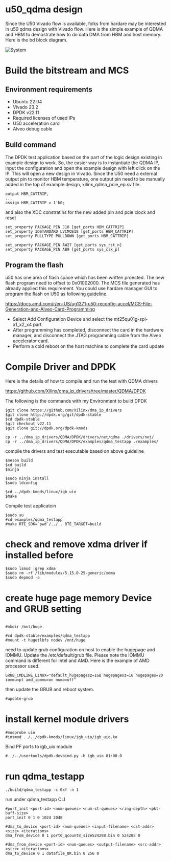 # u50_qdma design 
Since the U50 Vivado flow is available, folks from hardare may be interested in u50 qdma design with Vivado flow. Here is the simple example of QDMA and HBM to demostrate how to do data DMA from HBM and host memory. Here is the bd block diagram.

![System](./doc/bd.jpg)

# Build the bitstream and MCS

## Environment requirements
* Ubuntu 22.04
* Vivado 23.2
* DPDK v22.11
* Required licenses of used IPs
* U50 acceleration card
* Alveo debug cable 

## Build command
The DPDK test application based on the part of the logic design existing in example design to work. So, the easier way is to instantiate the QDMA IP, input the configuration and open the example design with left click on the IP. This will open a new design in Vivado. Since the U50 need a external output pin to monitor HBM temperature, one output pin need to be manually added in the top of example design, xilinx_qdma_pcie_ep.sv file.
```
output HBM_CATTRIP,
...
assign HBM_CATTRIP = 1'b0;
```

and also the XDC constratins for the new added pin and pcie clock and reset

```
set_property PACKAGE_PIN J18 [get_ports HBM_CATTRIP]
set_property IOSTANDARD LVCMOS18 [get_ports HBM_CATTRIP]
set_property PULLTYPE PULLDOWN [get_ports HBM_CATTRIP]

set_property PACKAGE_PIN AW27 [get_ports sys_rst_n]
set_property PACKAGE_PIN AB9 [get_ports sys_clk_p]
```

## Program the flash

u50 has one area of flash space which has been written proected. The new flash program need to offset to 0x01002000. The MCS file generated has already applied this requirement. You could use hardare manager GUI to program the flash on U50 as following guideline. 

https://docs.amd.com/r/en-US/ug1371-u50-reconfig-accel/MCS-File-Generation-and-Alveo-Card-Programming

* Select Add Configuration Device and select the mt25qu01g-spi-x1_x2_x4 part
* After programming has completed, disconnect the card in the hardware manager, and disconnect the JTAG programming cable from the Alveo accelerator card.
* Perform a cold reboot on the host machine to complete the card update


# Compile Driver and DPDK

Here is the details of how to compile and run the test with QDMA drivers

https://github.com/Xilinx/dma_ip_drivers/tree/master/QDMA/DPDK

The following is the commands with my Environment to build DPDK

```
$git clone https://github.com/Xilinx/dma_ip_drivers
$git clone http://dpdk.org/git/dpdk-stable
$cd dpdk-stable
$git checkout v22.11
$git clone git://dpdk.org/dpdk-kmods

cp -r ../dma_ip_drivers/QDMA/DPDK/drivers/net/qdma ./drivers/net/ 
cp -r ../dma_ip_drivers/QDMA/DPDK/examples/qdma_testapp ./examples/
```

compile the drivers and test executable based on above guideline

```
$meson build
$cd build
$ninja

$sudo ninja install
$sudo ldconfig

$cd ../dpdk-kmods/linux/igb_uio
$make 
```





Compile test applicatoin
```
$sudo su
#cd examples/qdma_testapp
#make RTE_SDK=`pwd`/../.. RTE_TARGET=build
```



# check and remove xdma driver if installed before

```
$sudo lsmod |grep xdma
$sudo rm -rf /lib/modules/5.15.0-25-generic/xdma
$sudo depmod -a
```

# create huge page memory Device and GRUB setting
```

#mkdir /mnt/huge

#cd dpdk-stable/examples/qdma_testapp
#mount -t hugetlbfs nodev /mnt/huge
```

need to update grub configuration on host to enable the hugepage and IOMMU. 
Update the /etc/default/grub file. Please note the IOMMU command is different for Intel and AMD. Here is the example of AMD processor used. 
```
GRUB_CMDLINE_LINUX="default_hugepagesz=1GB hugepagesz=1G hugepages=20 iommu=pt amd_iommu=on numa=off"
```
then update the GRUB and reboot system.
```
#update-grub
```


# install kernel module drivers
```
#modprobe uio
#insmod ../../dpdk-kmods/linux/igb_uio/igb_uio.ko 
```

Bind PF ports to igb_uio module
```
#../../usertools/dpdk-devbind.py -b igb_uio 01:00.0
```

# run qdma_testapp 
```
./build/qdma_testapp -c 0xf -n 1
```

run under qdma_testapp CLI
```
#port_init <port-id> <num-queues> <num-st-queues> <ring-depth> <pkt-buff-size>
port_init 0 1 0 1024 2048

#dma_to_device <port-id> <num-queues> <input-filename> <dst-addr> <size> <iterations>
dma_from_device 0 1 port0_qcount8_size524288.bin 0 524288 0

#dma_from_device <port-id> <num-queues> <output-filename> <src-addr> <size> <iterations>
dma_to_device 0 1 datafile_8K.bin 0 256 0

```
